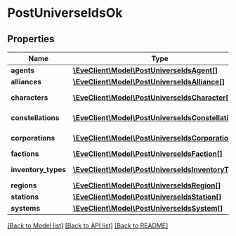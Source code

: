 # PostUniverseIdsOk

## Properties
Name | Type | Description | Notes
------------ | ------------- | ------------- | -------------
**agents** | [**\EveClient\Model\PostUniverseIdsAgent[]**](PostUniverseIdsAgent.md) | agents array | [optional] 
**alliances** | [**\EveClient\Model\PostUniverseIdsAlliance[]**](PostUniverseIdsAlliance.md) | alliances array | [optional] 
**characters** | [**\EveClient\Model\PostUniverseIdsCharacter[]**](PostUniverseIdsCharacter.md) | characters array | [optional] 
**constellations** | [**\EveClient\Model\PostUniverseIdsConstellation[]**](PostUniverseIdsConstellation.md) | constellations array | [optional] 
**corporations** | [**\EveClient\Model\PostUniverseIdsCorporation[]**](PostUniverseIdsCorporation.md) | corporations array | [optional] 
**factions** | [**\EveClient\Model\PostUniverseIdsFaction[]**](PostUniverseIdsFaction.md) | factions array | [optional] 
**inventory_types** | [**\EveClient\Model\PostUniverseIdsInventoryType[]**](PostUniverseIdsInventoryType.md) | inventory_types array | [optional] 
**regions** | [**\EveClient\Model\PostUniverseIdsRegion[]**](PostUniverseIdsRegion.md) | regions array | [optional] 
**stations** | [**\EveClient\Model\PostUniverseIdsStation[]**](PostUniverseIdsStation.md) | stations array | [optional] 
**systems** | [**\EveClient\Model\PostUniverseIdsSystem[]**](PostUniverseIdsSystem.md) | systems array | [optional] 

[[Back to Model list]](../README.md#documentation-for-models) [[Back to API list]](../README.md#documentation-for-api-endpoints) [[Back to README]](../README.md)


